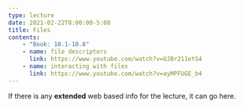 ```yaml
---
type: lecture
date: 2021-02-22T8:00:00-5:00
title: Files
contents:
    - "Book: 10.1-10.8"
    - name: file descriptors
      link: https://www.youtube.com/watch?v=UJBr211etS4
    - name: interacting with files
      link: https://www.youtube.com/watch?v=ayMPFUGE_b4
---
```


If there is any **extended** web based info for the lecture, it can go here.
